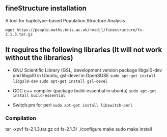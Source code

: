 ## fineStructure installation

A tool for haplotype-based Population Structure Analysis

`wget https://people.maths.bris.ac.uk/~madjl/finestructure/fs-2.1.3.tar.gz`

It reguires the following libraries (It will not work without the libraries)
---
- GNU Scientific Library (GSL, development version package libgsl0-dev and libgsl0 in Ubuntu, gsl-devel in OpenSUSE
`sudo apt-get install libgsl0-dev`
`sudo apt-get install gsl-devel`

- GCC c++ compiler (package build-essential in ubuntu)
`sudo apt-get install build-essential`

- Switch.pm for perl 
`sudo apt-get install libswitch-perl`

### Compilation
tar -xzvf fs-2.1.3.tar.gz
cd fs-2.1.3/
./configure
make
sudo make install
